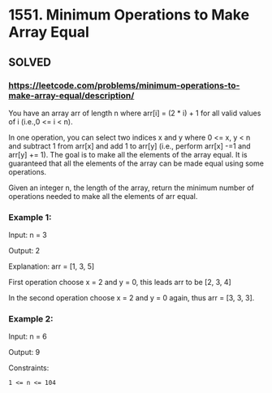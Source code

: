# 1551. Minimum Operations to Make Array Equal

## SOLVED
### https://leetcode.com/problems/minimum-operations-to-make-array-equal/description/
You have an array arr of length n where arr[i] = (2 * i) + 1 for all valid values of i (i.e.,0 <= i < n).



In one operation, you can select two indices x and y where 0 <= x, y < n and subtract 1 from arr[x] and add 1 to arr[y] (i.e., perform arr[x] -=1 and arr[y] += 1). The goal is to make all the elements of the array equal. It is guaranteed that all the elements of the array can be made equal using some operations.



Given an integer n, the length of the array, return the minimum number of operations needed to make all the elements of arr equal.





### Example 1:





Input: n = 3


Output: 2



Explanation: arr = [1, 3, 5]

First operation choose x = 2 and y = 0, this leads arr to be [2, 3, 4]

In the second operation choose x = 2 and y = 0 again, thus arr = [3, 3, 3].





### Example 2:





Input: n = 6


Output: 9







Constraints:





	1 <= n <= 104



